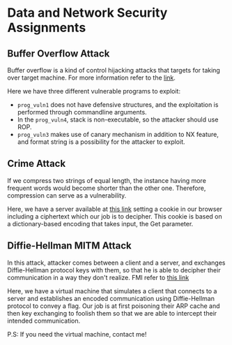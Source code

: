 # Data and Network Security Assignments

## Buffer Overflow Attack
Buffer overflow is a kind of control hijacking attacks that targets for taking over target machine. For more information refer to the [link](https://cs155.stanford.edu/syllabus.html).

Here we have three different vulnerable programs to exploit:
  - ```prog_vuln1``` does not have defensive structures, and the exploitation is performed through commandline arguments.
  - In the ```prog_vuln4```, stack is non-executable, so the attacker should use ROP.
  - ```prog_vuln3``` makes use of canary mechanism in addition to NX feature, and format string is a possibility for the attacker to exploit.

## Crime Attack
If we compress two strings of equal length, the instance having more frequent words would become shorter than the other one. Therefore, compression can serve as a vulnerability.

Here, we have a server available at [this link](https://pacific-anchorage-60533.herokuapp.com/ce442/) setting a cookie in our browser including a ciphertext which our job is to decipher. This cookie is based on a dictionary-based encoding that takes input, the Get parameter.

## Diffie-Hellman MITM Attack
In this attack, attacker comes between a client and a server, and exchanges Diffie-Hellman protocol keys with them, so that he is able to decipher their communication in a way they don't realize. FMI refer to [this link](https://medium.com/@14wnrkim/diffie-hellman-key-exchange-724871ce78d9)

Here, we have a virtual machine that simulates a client that connects to a server and establishes an encoded communication using Diffie-Hellman protocol to convey a flag. Our job is at first poisoning their ARP cache and then key exchanging to foolish them so that we are able to intercept their intended communication.

P.S: If you need the virtual machine, contact me!
